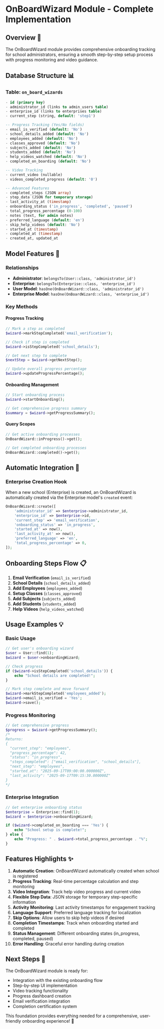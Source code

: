 # OnBoardWizard Module - Complete Implementation

## Overview 🎯
The OnBoardWizard module provides comprehensive onboarding tracking for school administrators, ensuring a smooth step-by-step setup process with progress monitoring and video guidance.

## Database Structure 📊

### Table: `on_board_wizards`
```sql
- id (primary key)
- administrator_id (links to admin_users table)
- enterprise_id (links to enterprises table)
- current_step (string, default: 'step1')

-- Progress Tracking (Yes/No fields)
- email_is_verified (default: 'No')
- school_details_added (default: 'No') 
- employees_added (default: 'No')
- classes_approved (default: 'No')
- subjects_added (default: 'No')
- students_added (default: 'No')
- help_videos_watched (default: 'No')
- completed_on_boarding (default: 'No')

-- Video Tracking
- current_video (nullable)
- videos_completed_progress (default: '0')

-- Advanced Features
- completed_steps (JSON array)
- step_data (JSON for temporary storage)
- last_activity_at (timestamp)
- onboarding_status ('in_progress', 'completed', 'paused')
- total_progress_percentage (0-100)
- notes (text, for admin notes)
- preferred_language (default: 'en')
- skip_help_videos (default: 'No')
- started_at (timestamp)
- completed_at (timestamp)
- created_at, updated_at
```

## Model Features 🔧

### Relationships
- **Administrator**: `belongsTo(User::class, 'administrator_id')`
- **Enterprise**: `belongsTo(Enterprise::class, 'enterprise_id')`
- **User Model**: `hasOne(OnBoardWizard::class, 'administrator_id')`
- **Enterprise Model**: `hasOne(OnBoardWizard::class, 'enterprise_id')`

### Key Methods

#### Progress Tracking
```php
// Mark a step as completed
$wizard->markStepCompleted('email_verification');

// Check if step is completed
$wizard->isStepCompleted('school_details');

// Get next step to complete
$nextStep = $wizard->getNextStep();

// Update overall progress percentage
$wizard->updateProgressPercentage();
```

#### Onboarding Management
```php
// Start onboarding process
$wizard->startOnboarding();

// Get comprehensive progress summary
$summary = $wizard->getProgressSummary();
```

#### Query Scopes
```php
// Get active onboarding processes
OnBoardWizard::inProgress()->get();

// Get completed onboarding processes
OnBoardWizard::completed()->get();
```

## Automatic Integration 🤖

### Enterprise Creation Hook
When a new school (Enterprise) is created, an OnBoardWizard is automatically created via the Enterprise model's `created` event:

```php
OnBoardWizard::create([
    'administrator_id' => $enterprise->administrator_id,
    'enterprise_id' => $enterprise->id,
    'current_step' => 'email_verification',
    'onboarding_status' => 'in_progress',
    'started_at' => now(),
    'last_activity_at' => now(),
    'preferred_language' => 'en',
    'total_progress_percentage' => 0,
]);
```

## Onboarding Steps Flow 📋

1. **Email Verification** (`email_is_verified`)
2. **School Details** (`school_details_added`)
3. **Add Employees** (`employees_added`)
4. **Setup Classes** (`classes_approved`)
5. **Add Subjects** (`subjects_added`)
6. **Add Students** (`students_added`)
7. **Help Videos** (`help_videos_watched`)

## Usage Examples 💡

### Basic Usage
```php
// Get user's onboarding wizard
$user = User::find(1);
$wizard = $user->onboardingWizard;

// Check progress
if ($wizard->isStepCompleted('school_details')) {
    echo "School details are completed!";
}

// Mark step complete and move forward
$wizard->markStepCompleted('employees_added');
$wizard->email_is_verified = 'Yes';
$wizard->save();
```

### Progress Monitoring
```php
// Get comprehensive progress
$progress = $wizard->getProgressSummary();
/*
Returns:
{
  "current_step": "employees",
  "progress_percentage": 42,
  "status": "in_progress", 
  "steps_completed": ["email_verification", "school_details"],
  "next_step": "employees",
  "started_at": "2025-09-17T09:00:00.000000Z",
  "last_activity": "2025-09-17T09:15:30.000000Z"
}
*/
```

### Enterprise Integration
```php
// Get enterprise onboarding status
$enterprise = Enterprise::find(1);
$wizard = $enterprise->onboardingWizard;

if ($wizard->completed_on_boarding === 'Yes') {
    echo "School setup is complete!";
} else {
    echo "Progress: " . $wizard->total_progress_percentage . "%";
}
```

## Features Highlights ✨

1. **Automatic Creation**: OnBoardWizard automatically created when school is registered
2. **Progress Tracking**: Real-time percentage calculation and step monitoring
3. **Video Integration**: Track help video progress and current video
4. **Flexible Step Data**: JSON storage for temporary step-specific information
5. **Activity Monitoring**: Last activity timestamps for engagement tracking
6. **Language Support**: Preferred language tracking for localization
7. **Skip Options**: Allow users to skip help videos if desired
8. **Completion Timestamps**: Track when onboarding started and completed
9. **Status Management**: Different onboarding states (in_progress, completed, paused)
10. **Error Handling**: Graceful error handling during creation

## Next Steps 🚀

The OnBoardWizard module is ready for:
- Integration with the existing onboarding flow
- Step-by-step UI implementation
- Video tracking functionality
- Progress dashboard creation
- Email verification integration
- Completion certification system

This foundation provides everything needed for a comprehensive, user-friendly onboarding experience! 🎉
